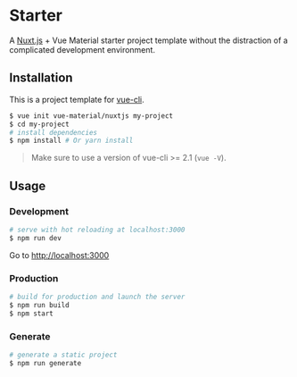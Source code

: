 # Starter

A [Nuxt.js](https://github.com/nuxt/nuxt.js) + Vue Material starter project template without the distraction of a complicated development environment.

## Installation

This is a project template for [vue-cli](https://github.com/vuejs/vue-cli).

``` bash
$ vue init vue-material/nuxtjs my-project  
$ cd my-project                     
# install dependencies
$ npm install # Or yarn install
```

> Make sure to use a version of vue-cli >= 2.1 (`vue -V`).

## Usage

### Development

``` bash
# serve with hot reloading at localhost:3000
$ npm run dev
```

Go to [http://localhost:3000](http://localhost:3000)

### Production

``` bash
# build for production and launch the server
$ npm run build
$ npm start
```

### Generate

``` bash
# generate a static project
$ npm run generate
```
